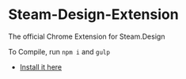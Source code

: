 # Steam-Design-Extension
The official Chrome Extension for Steam.Design

To Compile, run `npm i` and `gulp`

* [Install it here](https://chrome.google.com/webstore/detail/steamdesign-buttons/mjmabgdoainclinjecbkdancpamdiaih)
